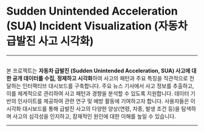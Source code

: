 # Sudden Unintended Acceleration (SUA) Incident Visualization (자동차 급발진 사고 시각화)

---

## 

본 프로젝트는 **자동차 급발진 (Sudden Unintended Acceleration, SUA) 사고에 대한 공개 데이터를 수집, 정제하고 시각화**하여 사고의 패턴과 주요 특징을 직관적으로 전달하는 인터랙티브 대시보드를 구축합니다. 주요 뉴스 기사에서 사고 정보를 추출하고, 이를 체계적으로 관리하여 사고 패턴과 경향을 분석할 수 있도록 지원합니다. 데이터 기반의 인사이트를 제공하여 관련 연구 및 예방 활동에 기여하고자 합니다. 사용자들은 이 시각화 대시보드를 통해 급발진 사고의 다양한 양상(연령, 차종, 발생 조건 등)을 탐색하며 사고의 심각성을 인지하고, 잠재적인 원인에 대한 이해를 높일 수 있습니다. 

---
